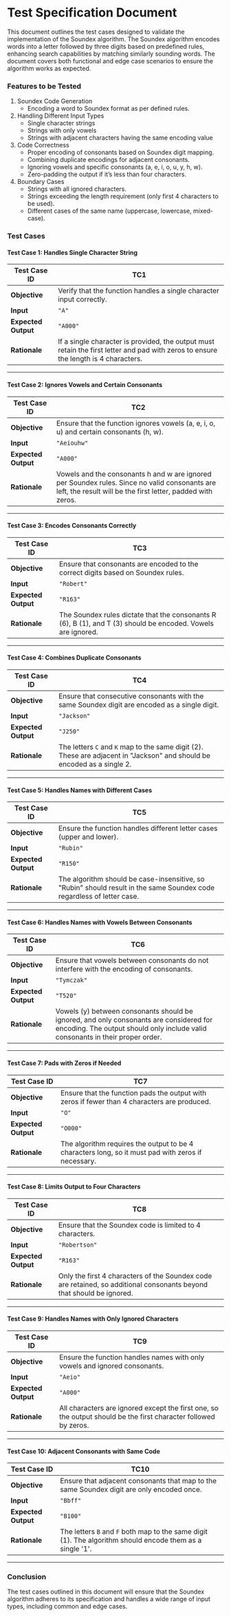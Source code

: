 # **Test Specification Document**
This document outlines the test cases designed to validate the implementation of the Soundex algorithm. The Soundex algorithm encodes words into a letter followed by three digits based on predefined rules, enhancing search capabilities by matching similarly sounding words. The document covers both functional and edge case scenarios to ensure the algorithm works as expected.
 
### **Features to be Tested**
1. Soundex Code Generation
   - Encoding a word to Soundex format as per defined rules.
2. Handling Different Input Types
   - Single character strings
   - Strings with only vowels
   - Strings with adjacent characters having the same encoding value
3. Code Correctness
   - Proper encoding of consonants based on Soundex digit mapping.
   - Combining duplicate encodings for adjacent consonants.
   - Ignoring vowels and specific consonants (a, e, i, o, u, y, h, w).
   - Zero-padding the output if it’s less than four characters.
4. Boundary Cases
   - Strings with all ignored characters.
   - Strings exceeding the length requirement (only first 4 characters to be used).
   - Different cases of the same name (uppercase, lowercase, mixed-case).

### **Test Cases**

#### **Test Case 1: Handles Single Character String**

| **Test Case ID**  | TC1 |
|-------------------|--------------------------|
| **Objective**     | Verify that the function handles a single character input correctly. |
| **Input**         | `"A"` |
| **Expected Output**| `"A000"` |
| **Rationale**     | If a single character is provided, the output must retain the first letter and pad with zeros to ensure the length is 4 characters. |

---

#### **Test Case 2: Ignores Vowels and Certain Consonants**

| **Test Case ID**  | TC2 |
|-------------------|--------------------------|
| **Objective**     | Ensure that the function ignores vowels (a, e, i, o, u) and certain consonants (h, w). |
| **Input**         | `"Aeiouhw"` |
| **Expected Output**| `"A000"` |
| **Rationale**     | Vowels and the consonants h and w are ignored per Soundex rules. Since no valid consonants are left, the result will be the first letter, padded with zeros. |

---

#### **Test Case 3: Encodes Consonants Correctly**

| **Test Case ID**  | TC3 |
|-------------------|--------------------------|
| **Objective**     | Ensure that consonants are encoded to the correct digits based on Soundex rules. |
| **Input**         | `"Robert"` |
| **Expected Output**| `"R163"` |
| **Rationale**     | The Soundex rules dictate that the consonants R (6), B (1), and T (3) should be encoded. Vowels are ignored. |

---

#### **Test Case 4: Combines Duplicate Consonants**

| **Test Case ID**  | TC4 |
|-------------------|--------------------------|
| **Objective**     | Ensure that consecutive consonants with the same Soundex digit are encoded as a single digit. |
| **Input**         | `"Jackson"` |
| **Expected Output**| `"J250"` |
| **Rationale**     | The letters `C` and `K` map to the same digit (2). These are adjacent in "Jackson" and should be encoded as a single 2. |

---

#### **Test Case 5: Handles Names with Different Cases**

| **Test Case ID**  | TC5 |
|-------------------|--------------------------|
| **Objective**     | Ensure the function handles different letter cases (upper and lower). |
| **Input**         | `"Rubin"` |
| **Expected Output**| `"R150"` |
| **Rationale**     | The algorithm should be case-insensitive, so "Rubin" should result in the same Soundex code regardless of letter case. |

---

#### **Test Case 6: Handles Names with Vowels Between Consonants**

| **Test Case ID**  | TC6 |
|-------------------|--------------------------|
| **Objective**     | Ensure that vowels between consonants do not interfere with the encoding of consonants. |
| **Input**         | `"Tymczak"` |
| **Expected Output**| `"T520"` |
| **Rationale**     | Vowels (y) between consonants should be ignored, and only consonants are considered for encoding. The output should only include valid consonants in their proper order. |

---

#### **Test Case 7: Pads with Zeros if Needed**

| **Test Case ID**  | TC7 |
|-------------------|--------------------------|
| **Objective**     | Ensure that the function pads the output with zeros if fewer than 4 characters are produced. |
| **Input**         | `"O"` |
| **Expected Output**| `"O000"` |
| **Rationale**     | The algorithm requires the output to be 4 characters long, so it must pad with zeros if necessary. |

---

#### **Test Case 8: Limits Output to Four Characters**

| **Test Case ID**  | TC8 |
|-------------------|--------------------------|
| **Objective**     | Ensure that the Soundex code is limited to 4 characters. |
| **Input**         | `"Robertson"` |
| **Expected Output**| `"R163"` |
| **Rationale**     | Only the first 4 characters of the Soundex code are retained, so additional consonants beyond that should be ignored. |

---

#### **Test Case 9: Handles Names with Only Ignored Characters**

| **Test Case ID**  | TC9 |
|-------------------|--------------------------|
| **Objective**     | Ensure the function handles names with only vowels and ignored consonants. |
| **Input**         | `"Aeio"` |
| **Expected Output**| `"A000"` |
| **Rationale**     | All characters are ignored except the first one, so the output should be the first character followed by zeros. |

---

#### **Test Case 10: Adjacent Consonants with Same Code**

| **Test Case ID**  | TC10 |
|-------------------|--------------------------|
| **Objective**     | Ensure that adjacent consonants that map to the same Soundex digit are only encoded once. |
| **Input**         | `"Bbff"` |
| **Expected Output**| `"B100"` |
| **Rationale**     | The letters `B` and `F` both map to the same digit (1). The algorithm should encode them as a single '1'. |

---


### **Conclusion**
The test cases outlined in this document will ensure that the Soundex algorithm adheres to its specification and handles a wide range of input types, including common and edge cases.
